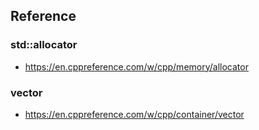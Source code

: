 ## Reference

### std::allocator
- https://en.cppreference.com/w/cpp/memory/allocator

### vector
- https://en.cppreference.com/w/cpp/container/vector